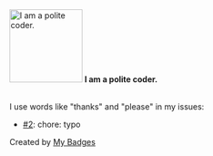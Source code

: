<img src="https://my-badges.github.io/my-badges/polite-coder.png" alt="I am a polite coder." title="I am a polite coder." width="128">
<strong>I am a polite coder.</strong>
<br><br>

I use words like "thanks" and "please" in my issues:

- <a href="https://github.com/dai/jules-awesome-list/issues/2">#2</a>: chore: typo


Created by <a href="https://github.com/my-badges/my-badges">My Badges</a>